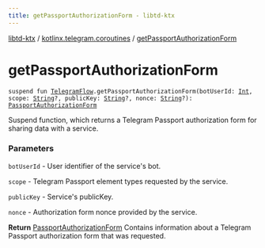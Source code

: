 ```yaml
---
title: getPassportAuthorizationForm - libtd-ktx
---
```


[libtd-ktx](../index.html) / [kotlinx.telegram.coroutines](index.html) / [getPassportAuthorizationForm](./get-passport-authorization-form.html)

# getPassportAuthorizationForm

`suspend fun `[`TelegramFlow`](../kotlinx.telegram.core/-telegram-flow/index.html)`.getPassportAuthorizationForm(botUserId: `[`Int`](https://kotlinlang.org/api/latest/jvm/stdlib/kotlin/-int/index.html)`, scope: `[`String`](https://kotlinlang.org/api/latest/jvm/stdlib/kotlin/-string/index.html)`?, publicKey: `[`String`](https://kotlinlang.org/api/latest/jvm/stdlib/kotlin/-string/index.html)`?, nonce: `[`String`](https://kotlinlang.org/api/latest/jvm/stdlib/kotlin/-string/index.html)`?): `[`PassportAuthorizationForm`](https://tdlibx.github.io/td/docs/org/drinkless/td/libcore/telegram/TdApi/PassportAuthorizationForm.html)

Suspend function, which returns a Telegram Passport authorization form for sharing data with a
service.

### Parameters

`botUserId` - User identifier of the service's bot.

`scope` - Telegram Passport element types requested by the service.

`publicKey` - Service's publicKey.

`nonce` - Authorization form nonce provided by the service.

**Return**
[PassportAuthorizationForm](https://tdlibx.github.io/td/docs/org/drinkless/td/libcore/telegram/TdApi/PassportAuthorizationForm.html) Contains information about a Telegram Passport authorization
form that was requested.

